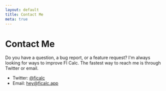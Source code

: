 ```yaml
---
layout: default
title: Contact Me
meta: true
---
```


# Contact Me

Do you have a question, a bug report, or a feature request? I'm always looking
for ways to improve FI Calc. The fastest way to reach me is through Twitter or
email.

- Twitter: [@ficalc](https://twitter.com/ficalc)
- Email: [hey@ficalc.app](mailto:hey@ficalc.app)
